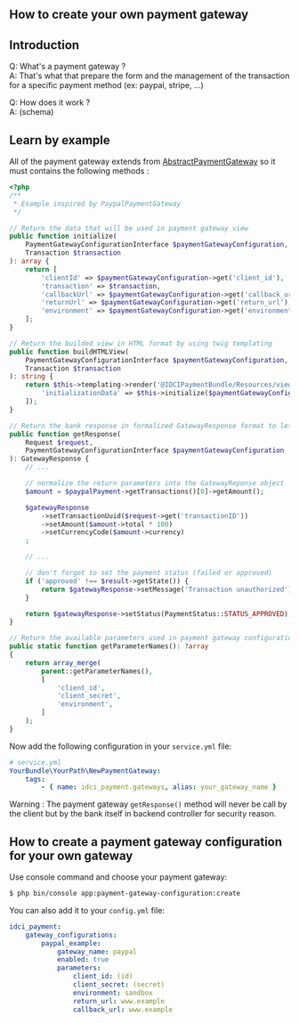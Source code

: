 How to create your own payment gateway
--------------------------------------

## Introduction

Q: What's a payment gateway ?  
A: That's what that prepare the form and the management of the transaction for a specific payment method (ex: paypal, stripe, ...)

Q: How does it work ?  
A: (schema)

## Learn by example

All of the payment gateway extends from [AbstractPaymentGateway](../../Gateway/AbstractPaymentGateway.php) so it must contains the following methods :

```php
<?php
/**
 * Example inspired by PaypalPaymentGateway
 */

// Return the data that will be used in payment gateway view
public function initialize(
    PaymentGatewayConfigurationInterface $paymentGatewayConfiguration,
    Transaction $transaction
): array {
    return [
        'clientId' => $paymentGatewayConfiguration->get('client_id'),
        'transaction' => $transaction,
        'callbackUrl' => $paymentGatewayConfiguration->get('callback_url'),
        'returnUrl' => $paymentGatewayConfiguration->get('return_url'),
        'environment' => $paymentGatewayConfiguration->get('environment'),
    ];
}

// Return the builded view in HTML format by using twig templating
public function buildHTMLView(
    PaymentGatewayConfigurationInterface $paymentGatewayConfiguration,
    Transaction $transaction
): string {
    return $this->templating->render('@IDCIPaymentBundle/Resources/views/Gateway/paypal.html.twig', [
        'initializationData' => $this->initialize($paymentGatewayConfiguration, $transaction),
    ]);
}

// Return the bank response in formalized GatewayResponse format to let PaymentContext verify that the transaction is correct
public function getResponse(
    Request $request,
    PaymentGatewayConfigurationInterface $paymentGatewayConfiguration
): GatewayResponse {
    // ...

    // normalize the return parameters into the GatewayReponse object
    $amount = $paypalPayment->getTransactions()[0]->getAmount();

    $gatewayResponse
        ->setTransactionUuid($request->get('transactionID'))
        ->setAmount($amount->total * 100)
        ->setCurrencyCode($amount->currency)
    ;

    // ...

    // don't forget to set the payment status (failed or approved)
    if ('approved' !== $result->getState()) {
        return $gatewayResponse->setMessage('Transaction unauthorized');
    }

    return $gatewayResponse->setStatus(PaymentStatus::STATUS_APPROVED);
}

// Return the available parameters used in payment gateway configuration commands and configuration file
public static function getParameterNames(): ?array
{
    return array_merge(
        parent::getParameterNames(),
        [
            'client_id',
            'client_secret',
            'environment',
        ]
    );
}
```

Now add the following configuration in your ```service.yml``` file:

```yml
# service.yml
YourBundle\YourPath\NewPaymentGateway:
    tags:
        - { name: idci_payment.gateways, alias: your_gateway_name }
```

Warning : The payment gateway ```getResponse()``` method will never be call by the client but by the bank itself in backend controller for security reason.  

## How to create a payment gateway configuration for your own gateway

Use console command and choose your payment gateway:

```bash
$ php bin/console app:payment-gateway-configuration:create
```

You can also add it to your ```config.yml``` file:

```yml
idci_payment:
    gateway_configurations:
        paypal_example:
            gateway_name: paypal
            enabled: true
            parameters:
                client_id: (id)
                client_secret: (secret)
                environment: sandbox
                return_url: www.example
                callback_url: www.example
```
